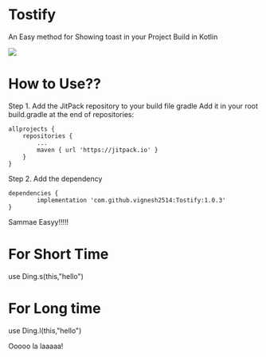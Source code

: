 # Tostify
An Easy method for Showing toast in your Project Build in Kotlin




[![](https://jitpack.io/v/vignesh2514/Tostify.svg)](https://jitpack.io/#vignesh2514/Tostify)

# How to Use??

Step 1. Add the JitPack repository to your build file gradle
Add it in your root build.gradle at the end of repositories:

	allprojects {
		repositories {
			...
			maven { url 'https://jitpack.io' }
		}
	}
Step 2. Add the dependency

	dependencies {
	        implementation 'com.github.vignesh2514:Tostify:1.0.3'
	}




 Sammae Easyy!!!!!
 
 # For Short Time 
 
 use     Ding.s(this,"hello")
 
 # For Long time 
 
 use     Ding.l(this,"hello")
 
 
 Ooooo la laaaaa!
